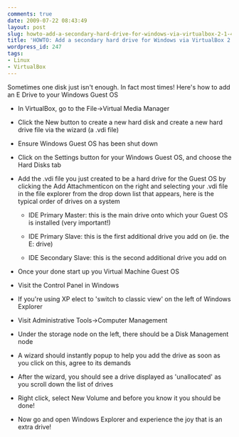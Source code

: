 ```yaml
---
comments: true
date: 2009-07-22 08:43:49
layout: post
slug: howto-add-a-secondary-hard-drive-for-windows-via-virtualbox-2-1-4-ose
title: 'HOWTO: Add a secondary hard drive for Windows via VirtualBox 2.1.4 OSE'
wordpress_id: 247
tags:
- Linux
- VirtualBox
---
```


Sometimes one disk just isn't enough. In fact most times! Here's how to add an E Drive to your Windows Guest OS
	
* In VirtualBox, go to the File->Virtual Media Manager

* Click the New button to create a new hard disk and create a new hard drive file via the wizard (a .vdi file)

* Ensure Windows Guest OS has been shut down

* Click on the Settings button for your Windows Guest OS, and choose the Hard Disks tab

* Add the .vdi file you just created to be a hard drive for the Guest OS by clicking the Add Attachmenticon on the right and selecting your .vdi file in the file explorer from the drop down list that appears, here is the typical order of drives on a system

  * IDE Primary Master: this is the main drive onto which your Guest OS is installed (very important!)

  * IDE Primary Slave: this is the first additional drive you add on (ie. the E: drive)
	
  * IDE Secondary Slave: this is the second additional drive you add on
	
* Once your done start up you Virtual Machine Guest OS

* Visit the Control Panel in Windows
	
* If you're using XP elect to 'switch to classic view' on the left of Windows Explorer
	
* Visit Administrative Tools->Computer Management
	
* Under the storage node on the left, there should be a Disk Management node
	
* A wizard should instantly popup to help you add the drive as soon as you click on this, agree to its demands
	
* After the wizard, you should see a drive displayed as 'unallocated' as you scroll down the list of drives

* Right click, select New Volume and before you know it you should be done!

* Now go and open Windows Explorer and experience the joy that is an extra drive!


